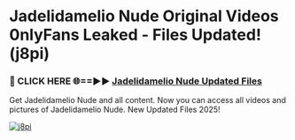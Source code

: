 # Jadelidamelio Nude Original Videos 0nlyFans Leaked - Files Updated! (j8pi)

<h3>🔴 CLICK HERE 🌐==►► <a href="https://tinyurl.com/5h6xmrr3" rel="nofollow">Jadelidamelio Nude Updated Files</a></h3>

Get Jadelidamelio Nude and all content. Now you can access all videos and pictures of Jadelidamelio Nude. New Updated Files 2025!

[![j8pi](https://i.imgur.com/KVD873Z.gif)](https://tinyurl.com/5h6xmrr3)
